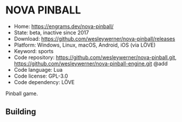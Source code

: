 # NOVA PINBALL

- Home: https://engrams.dev/nova-pinball/
- State: beta, inactive since 2017
- Download: https://github.com/wesleywerner/nova-pinball/releases
- Platform: Windows, Linux, macOS, Android, iOS (via LÖVE)
- Keyword: sports
- Code repository: https://github.com/wesleywerner/nova-pinball.git, https://github.com/wesleywerner/nova-pinball-engine.git @add
- Code language: Lua
- Code license: GPL-3.0
- Code dependency: LÖVE

Pinball game.

## Building
